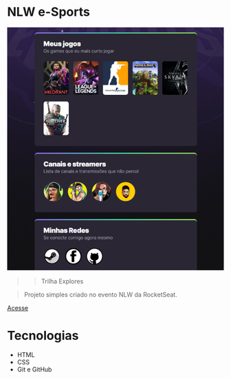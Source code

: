 # NLW  e-Sports #

![preview](assets/images/preview.png)

>>Trilha Explores

>Projeto simples criado no evento NLW da RocketSeat.

[Acesse](https://onerosj.github.io/NLW/)

# Tecnologias #

- HTML
- CSS
- Git e GitHub




